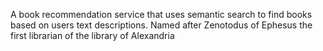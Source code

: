 A book recommendation service that uses semantic search to find books based on users text descriptions. Named after Zenotodus of Ephesus the first librarian of the library of Alexandria
